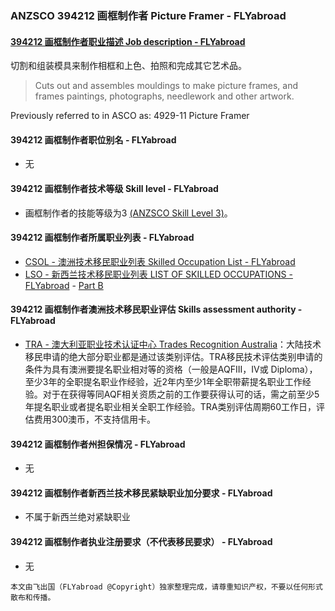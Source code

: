 ### ANZSCO 394212 画框制作者 Picture Framer - FLYabroad ###

#### [394212 画框制作者职业描述 Job description - FLYabroad](http://www.flyabroadvisa.com/anzsco/3942.html#394212)

切割和组装模具来制作相框和上色、拍照和完成其它艺术品。 

> Cuts out and assembles mouldings to make picture frames, and frames paintings, photographs, needlework and other artwork.

Previously referred to in ASCO as:
4929-11 Picture Framer

#### 394212 画框制作者职位别名 - FLYabroad
 
- 无

#### 394212 画框制作者技术等级 Skill level - FLYabroad

- 画框制作者的技能等级为3 [(ANZSCO Skill Level 3)](http://www.flyabroadvisa.com/anzsco/)。

#### 394212 画框制作者所属职业列表 - FLYabroad

- [CSOL - 澳洲技术移民职业列表 Skilled Occupation List - FLYabroad](http://www.flyabroadvisa.com/sol/)
- [LSO - 新西兰技术移民职业列表 LIST OF SKILLED OCCUPATIONS - FLYabroad](http://nz.flyabroadvisa.com/lso/) - [Part B](partb)

#### 394212 画框制作者澳洲技术移民职业评估 Skills assessment authority - FLYabroad

- [TRA - 澳大利亚职业技术认证中心 Trades Recognition Australia](http://www.flyabroadvisa.com/ass/tra.html)：大陆技术移民申请的绝大部分职业都是通过该类别评估。TRA移民技术评估类别申请的条件为具有澳洲要提名职业相对等的资格（一般是AQFIII，IV或 Diploma），至少3年的全职提名职业作经验，近2年内至少1年全职带薪提名职业工作经验。对于在获得等同AQF相关资质之前的工作要获得认可的话，需之前至少5年提名职业或者提名职业相关全职工作经验。TRA类别评估周期60工作日，评估费用300澳币，不支持信用卡。

#### 394212 画框制作者州担保情况 - FLYabroad

- 无

#### 394212 画框制作者新西兰技术移民紧缺职业加分要求 - FLYabroad

- 不属于新西兰绝对紧缺职业

#### 394212 画框制作者执业注册要求（不代表移民要求） - FLYabroad

- 无

`本文由飞出国（FLYabroad @Copyright）独家整理完成，请尊重知识产权，不要以任何形式散布和传播。`